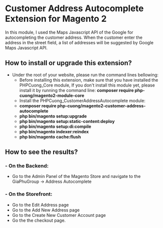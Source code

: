 # Customer Address Autocomplete Extension for Magento 2
In this module, I used the Maps Javascript API of the Google for autocompleting the customer address. When the customer enter the address in the street field, a list of addresses will be suggested by Google Maps Javascript API.

## How to install or upgrade this extension?
 + Under the root of your website, please run the command lines bellowing:
    - Before installing this extension, make sure that you have installed the PHPCuong_Core module, If you don't install this module yet, please install it by running the command line: **composer require php-cuong/magento2-module-core**
    - Install the PHPCuong_CustomerAddressAutocomplete module:
    - **composer require php-cuong/magento2-customer-address-autocomplete**
    - **php bin/magento setup:upgrade**
    - **php bin/magento setup:static-content:deploy**
    - **php bin/magento setup:di:compile**
    - **php bin/magento indexer:reindex**
    - **php bin/magento cache:flush**

## How to see the results?

### - On the Backend:
- Go to the Admin Panel of the Magento Store and navigate to the GiaPhuGroup → Address Autocomplete

### - On the Storefront:
- Go to the Edit Address page
- Go to the Add New Address page
- Go to the Create New Customer Account page
- Go the the checkout page.
